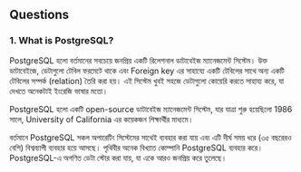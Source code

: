 ## Questions

### 1. What is PostgreSQL?
<p>PostgreSQL হলো বর্তমানের সবচেয়ে জনপ্রিয় একটি রিলেশনাল ডাটাবেইজ ম্যানেজমেন্ট সিস্টেম। উক্ত ডাটাবেইজে, ডেটাগুলো টেবিল ফরমেটে থাকে এবং Foreign key এর সাহায্যে একটি টেবিলের সাথে অন্য একটি টেবিলের সম্পর্ক (relation) তৈরি করা হয়। এই সিস্টেম খুবই সহজে ডেটাগুলো কোয়েরি করতে সাহায্য করে, যা দেখতে অনেকটাই ইংরেজি ভাষার মতো।</p>

<p>PostgreSQL হলো একটি open-source ডাটাবেইজ ম্যানেজমেন্ট সিস্টেম, যার যাত্রা শুরু হয়েছিলো 1986 সালে, University of California এর কয়েকজন শিক্ষার্থীর মাধ্যমে।</p>

<p>
বর্তমানে PostgreSQL সকল অপারেটিং সিস্টেমের সাথেই ব্যবহার করা যায় এবং এটি দীর্ঘ সময় ধরে (৩৫ বছরেরও বেশি) বিশ্বব্যাপী ব্যবহার হয়ে আসছে। পৃথিবীর অনেক বিখ্যাত কোম্পানি PostgreSQL ব্যবহার করে। PostgreSQL-এ অগণিত ডেটা স্টোর করা যায়, যা একে আরও জনপ্রিয় করে তুলেছে।</p>
